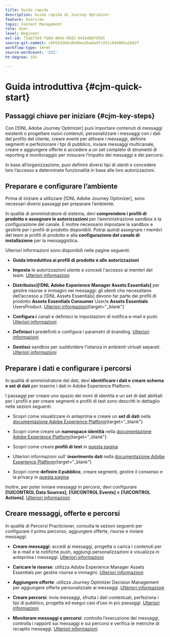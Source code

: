 ```yaml
---
title: Guida rapida
description: Guida rapida di Journey Optimizer
feature: Overview
topic: Content Management
role: User
level: Beginner
exl-id: 71ab7369-fd84-46eb-95d2-941bd887d565
source-git-commit: c6592d16dc8bd9ea2bada4fc351c844985a1042f
workflow-type: tm+mt
source-wordcount: '522'
ht-degree: 35%

---
```


# Guida introduttiva {#cjm-quick-start}

## Passaggi chiave per iniziare {#cjm-key-steps}

Con [!DNL Adobe Journey Optimizer] puoi importare contenuti di messaggi esistenti o progettare nuovi contenuti, personalizzare i messaggi con i dati del profilo del cliente, creare eventi per attivare i messaggi, definire segmenti e perfezionare i tipi di pubblico, inviare messaggi multicanale, creare e aggiungere offerte e accedere a un set completo di strumenti di reporting e monitoraggio per misurare l’impatto dei messaggi e dei percorsi.

In base all’organizzazione, puoi definire diversi tipi di utenti e concedere loro l’accesso a determinate funzionalità in base alle loro autorizzazioni.

## Preparare e configurare l’ambiente

Prima di iniziare a utilizzare [!DNL Adobe Journey Optimizer], sono necessari diversi passaggi per preparare l’ambiente.

In qualità di amministratore di sistema, devi **comprendere i profili di prodotto e assegnare le autorizzazioni** per l’amministrazione sandbox e la configurazione del canale. È inoltre necessario impostare le sandbox e gestirle per i profili di prodotto disponibili.
Potrai quindi assegnare i membri del team ai profili di prodotto e alla **configurazione del canale di installazione** per la messaggistica.

Ulteriori informazioni sono disponibili nelle pagine seguenti:

* **Guida introduttiva ai profili di prodotto e alle autorizzazioni**

* **Imposta** le autorizzazioni utente e concedi l&#39;accesso ai membri del team. [Ulteriori informazioni](../using/administration/permissions.md)

* **Distribuisci[!DNL Adobe Experience Manager Assets Essentials]** per gestire risorse e immagini nei messaggi: gli utenti che necessitano dell’accesso a  [!DNL Assets Essentials] devono far parte dei profili di prodotto  **Assets Essentials Consumer** User/e  **Assets Essentials** UsersProduct. [Ulteriori informazioni](https://experienceleague.adobe.com/docs/experience-manager-assets-essentials/help/deploy-administer.html){target=&quot;_blank&quot;}

* **Configura i** canali e definisci le impostazioni di notifica e-mail e push. [Ulteriori informazioni](../using/configuration/get-started-configuration.md)

* **Definisci i** predefiniti e configura i parametri di branding. [Ulteriori informazioni](../using/configuration/message-presets.md)

* **Gestisci** sandbox per suddividere l&#39;istanza in ambienti virtuali separati. [Ulteriori informazioni](../using/administration/sandboxes.md)


## Preparare i dati e configurare i percorsi

In qualità di amministratore dei dati, devi **identificare i dati e creare schema e set di dati** per inserire i dati in Adobe Experience Platform.

I passaggi per creare uno spazio dei nomi di identità e un set di dati abilitati per i profili e per creare segmenti e profili di test sono descritti in dettaglio nelle sezioni seguenti:

* Scopri come visualizzare in anteprima e creare un **set di dati** nella [documentazione Adobe Experience Platform](https://experienceleague.adobe.com/docs/experience-platform/catalog/datasets/user-guide.html?lang=it){target=&quot;_blank&quot;}

* Scopri come creare un **namespace identità** nella [documentazione Adobe Experience Platform](https://experienceleague.adobe.com/docs/experience-platform/identity/namespaces.html#manage-namespaces){target=&quot;_blank&quot;}

* Scopri come creare **profili di test** in [questa pagina](../using/building-journeys/creating-test-profiles.md)

* Ulteriori informazioni sull&#39; **inserimento dati** nella [documentazione Adobe Experience Platform](https://experienceleague.adobe.com/docs/experience-platform/ingestion/home.html?lang=it){target=&quot;_blank&quot;}

* Scopri come **definire il pubblico**, creare segmenti, gestire il consenso e la privacy in [questa pagina](../using/segment/about-segments.md)

Inoltre, per poter inviare messaggi in percorsi, devi configurare **[!UICONTROL Data Sources]**, **[!UICONTROL Events]** e **[!UICONTROL Actions]**. [Ulteriori informazioni](../using/configuration/about-data-sources-events-actions.md)

## Creare messaggi, offerte e percorsi

In qualità di Percorsi Practicioner, consulta le sezioni seguenti per configurare il primo percorso, aggiungere offerte, risorse e inviare messaggi:

* **Creare messaggi**: accedi ai messaggi, progetta o carica i contenuti per le e-mail e le notifiche push, aggiungi personalizzazioni e visualizza in anteprima i messaggi. [Ulteriori informazioni](create-message.md)

* **Caricare le risorse**: utilizza Adobe Experience Manager Assets Essentials per gestire risorse e immagini. [Ulteriori informazioni](assets-essentials.md)

* **Aggiungere offerte**: utilizza Journey Optimizer Decision Management per aggiungere offerte personalizzate ai messaggi. [Ulteriori informazioni](../using/offers/get-started/starting-offer-decisioning.md)

* **Creare percorsi**: invia messaggi, sfrutta i dati contestuali, perfeziona i tipi di pubblico, progetta ed esegui casi d’uso in più passaggi. [Ulteriori informazioni](building-journeys/journey.md)

* **Monitorare messaggi e percorsi**: controlla l’esecuzione dei messaggi, controlla i rapporti sui messaggi e sui percorsi e verifica le metriche di recapito messaggi. [Ulteriori informazioni](message-monitoring.md)
